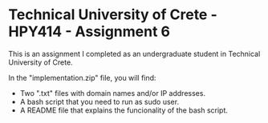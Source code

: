 # Technical University of Crete - HPY414 - Assignment 6
This is an assignment I completed as an undergraduate student in Technical University of Crete.

In the "implementation.zip" file, you will find:
- Two ".txt" files with domain names and/or IP addresses.
- A bash script that you need to run as sudo user.
- A README file that explains the funcionality of the bash script.
